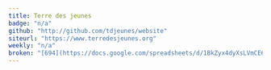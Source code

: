 ```yaml
---
title: Terre des jeunes
badge: "n/a"
github: "http://github.com/tdjeunes/website"
siteurl: "https://www.terredesjeunes.org"
weekly: "n/a"
broken: "[694](https://docs.google.com/spreadsheets/d/1BkZyx4dyXsLVmCE6gvdc4XxGzIcDJ5GYBxn8DqtKSSQ/edit#gid=326144669)"
---
```

